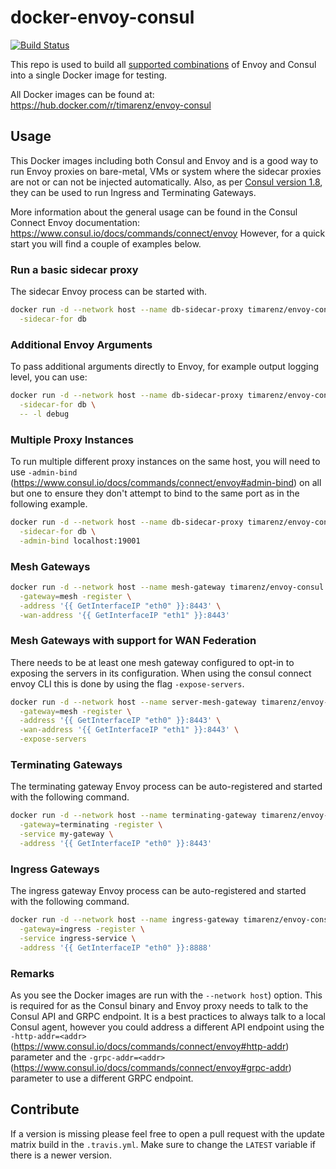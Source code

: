 # docker-envoy-consul

[![Build Status](https://travis-ci.org/timarenz/docker-envoy-consul.svg?branch=master)](https://travis-ci.org/timarenz/docker-envoy-consul)

This repo is used to build all [supported combinations](https://www.consul.io/docs/connect/proxies/envoy.html) of Envoy and Consul into a single Docker image for testing.

All Docker images can be found at: <https://hub.docker.com/r/timarenz/envoy-consul>

## Usage

This Docker images including both Consul and Envoy and is a good way to run Envoy proxies on bare-metal, VMs or system where the sidecar proxies are not or can not be injected automatically.
Also, as per [Consul version 1.8](https://www.hashicorp.com/blog/announcing-hashicorp-consul-1-8/), they can be used to run Ingress and Terminating Gateways.

More information about the general usage can be found in the Consul Connect Envoy documentation: <https://www.consul.io/docs/commands/connect/envoy>
However, for a quick start you will find a couple of examples below.

### Run a basic sidecar proxy

The sidecar Envoy process can be started with.

```bash
docker run -d --network host --name db-sidecar-proxy timarenz/envoy-consul:v1.14.1_1.8.0-beta1 \
  -sidecar-for db
```

### Additional Envoy Arguments

To pass additional arguments directly to Envoy, for example output logging level, you can use:

```bash
docker run -d --network host --name db-sidecar-proxy timarenz/envoy-consul:v1.14.1_1.8.0-beta1 \
  -sidecar-for db \
  -- -l debug
```

### Multiple Proxy Instances

To run multiple different proxy instances on the same host, you will need to use `-admin-bind` (<https://www.consul.io/docs/commands/connect/envoy#admin-bind>) on all but one to ensure they don't attempt to bind to the same port as in the following example.

```bash
docker run -d --network host --name db-sidecar-proxy timarenz/envoy-consul:v1.14.1_1.8.0-beta1 \
  -sidecar-for db \
  -admin-bind localhost:19001
```

### Mesh Gateways

```bash
docker run -d --network host --name mesh-gateway timarenz/envoy-consul:v1.14.1_1.8.0-beta1 \
  -gateway=mesh -register \
  -address '{{ GetInterfaceIP "eth0" }}:8443' \
  -wan-address '{{ GetInterfaceIP "eth1" }}:8443'
```

### Mesh Gateways with support for WAN Federation

There needs to be at least one mesh gateway configured to opt-in to exposing the servers in its configuration. When using the consul connect envoy CLI this is done by using the flag `-expose-servers`.

```bash
docker run -d --network host --name server-mesh-gateway timarenz/envoy-consul:v1.14.1_1.8.0-beta1 \
  -gateway=mesh -register \
  -address '{{ GetInterfaceIP "eth0" }}:8443' \
  -wan-address '{{ GetInterfaceIP "eth1" }}:8443' \
  -expose-servers
```

### Terminating Gateways

The terminating gateway Envoy process can be auto-registered and started with the following command.

```bash
docker run -d --network host --name terminating-gateway timarenz/envoy-consul:v1.14.1_1.8.0-beta1 \
  -gateway=terminating -register \
  -service my-gateway \
  -address '{{ GetInterfaceIP "eth0" }}:8443'
```

### Ingress Gateways

The ingress gateway Envoy process can be auto-registered and started with the following command.

```bash
docker run -d --network host --name ingress-gateway timarenz/envoy-consul:v1.14.1_1.8.0-beta1 \
  -gateway=ingress -register \
  -service ingress-service \
  -address '{{ GetInterfaceIP "eth0" }}:8888'
```

### Remarks

As you see the Docker images are run with the `--network host`) option. This is required for as the Consul binary and Envoy proxy needs to talk to the Consul API and GRPC endpoint.
It is a best practices to always talk to a local Consul agent, however you could address a different API endpoint using the `-http-addr=<addr>` (<https://www.consul.io/docs/commands/connect/envoy#http-addr>) parameter and the `-grpc-addr=<addr>` (<https://www.consul.io/docs/commands/connect/envoy#grpc-addr>) parameter to use a different GRPC endpoint.

## Contribute

If a version is missing please feel free to open a pull request with the update matrix build in the `.travis.yml`.
Make sure to change the `LATEST` variable if there is a newer version.
